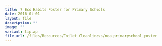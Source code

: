 ```yaml
---
title: 7 Eco Habits Poster for Primary Schools
date: 2016-01-01
layout: file
description: ""
image: ""
variant: tiptap
file_url: /files/Resources/Toilet Cleanliness/nea_primaryschool_poster.pdf
---
```

